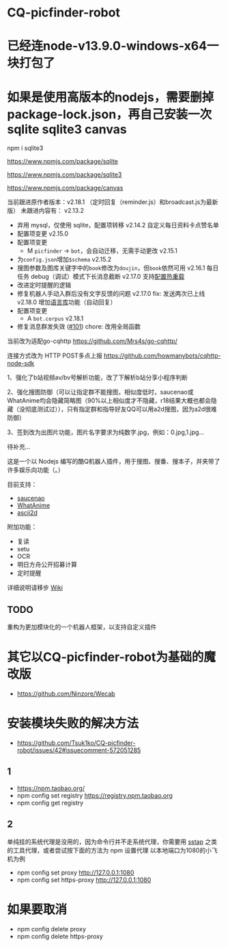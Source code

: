# CQ-picfinder-robot

# 已经连node-v13.9.0-windows-x64一块打包了

# 如果是使用高版本的nodejs，需要删掉package-lock.json，再自己安装一次 sqlite sqlite3 canvas

npm i sqlite3

https://www.npmjs.com/package/sqlite

https://www.npmjs.com/package/sqlite3

https://www.npmjs.com/package/canvas

当前跟进原作者版本：v2.18.1 （定时回复（reminder.js）和broadcast.js为最新版）
未跟进内容有：
v2.13.2
- 弃用 mysql，仅使用 sqlite，配置项转移
v2.14.2
 自定义每日资料卡点赞名单
- 配置项变更
v2.15.0 
- 配置项变更
  - M `picfinder` -> `bot`，会自动迁移，无需手动更改
v2.15.1
- 为`config.json`增加`$schema`
v2.15.2
- 搜图参数及图库关键字中的`book`修改为`doujin`，但`book`依然可用
v2.16.1
每日任务
debug（调试）模式下长消息截断
v2.17.0
支持[配置热重载](https://github.com/Tsuk1ko/cq-picsearcher-bot/wiki/%E5%A6%82%E4%BD%95%E9%A3%9F%E7%94%A8#%E9%85%8D%E7%BD%AE%E7%83%AD%E9%87%8D%E8%BD%BD)
- 改进定时提醒的逻辑
- 修复机器人手动入群后没有文字反馈的问题
v2.17.0
fix: 发送两次已上线
v2.18.0
增加[语言库](https://github.com/Tsuk1ko/cq-picsearcher-bot/wiki/%E9%99%84%E5%8A%A0%E5%8A%9F%E8%83%BD#%E8%AF%AD%E8%A8%80%E5%BA%93%E8%87%AA%E5%8A%A8%E5%9B%9E%E5%A4%8D)功能（自动回复）
- 配置项变更
  - A `bot.corpus`
v2.18.1
- 修复消息群发失效 ([#101](https://github.com/Tsuk1ko/cq-picsearcher-bot/issues/101))
chore: 改用全局函数



当前改为适配go-cqhttp https://github.com/Mrs4s/go-cqhttp/ 

连接方式改为 HTTP POST多点上报 https://github.com/howmanybots/cqhttp-node-sdk

1、强化了b站视频av/bv号解析功能，改了下解析b站分享小程序判断

2、强化搜图防御（可以让指定群不能搜图，相似度低时，saucenao或WhatAnime均会隐藏简略图（90%以上相似度才不隐藏，r18结果大概也都会隐藏（没彻底测试过）），只有指定群和指导好友QQ可以用a2d搜图，因为a2d很难防御）

3、签到改为出图片功能，图片名字要求为纯数字.jpg，例如：0.jpg,1.jpg...

待补充...


这是一个以 Nodejs 编写的酷Q机器人插件，用于搜图、搜番、搜本子，并夹带了许多娱乐向功能（。）

目前支持：

- [saucenao](https://saucenao.com)
- [WhatAnime](https://trace.moe)
- [ascii2d](https://ascii2d.net)

附加功能：

- 复读
- setu
- OCR
- 明日方舟公开招募计算
- 定时提醒

详细说明请移步 [Wiki](https://github.com/Tsuk1ko/CQ-picfinder-robot/wiki)

## TODO

重构为更加模块化的一个机器人框架，以支持自定义插件

# 其它以CQ-picfinder-robot为基础的魔改版
- https://github.com/Ninzore/Wecab

# 安装模块失败的解决方法
* https://github.com/Tsuk1ko/CQ-picfinder-robot/issues/42#issuecomment-572051285
## 1
* https://npm.taobao.org/
* npm config set registry https://registry.npm.taobao.org
* npm config get registry
## 2
单纯挂的系统代理是没用的，因为命令行并不走系统代理，你需要用 [sstap](https://github.com/FQrabbit/SSTap-Rule) 之类的工具代理，或者尝试按下面的方法为 npm 设置代理
以本地端口为1080的小飞机为例
* npm config set proxy http://127.0.0.1:1080
* npm config set https-proxy http://127.0.0.1:1080
# 如果要取消
* npm config delete proxy
* npm config delete https-proxy
